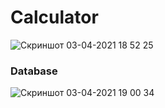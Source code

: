 # Calculator  
![Скриншот 03-04-2021 18 52 25](https://user-images.githubusercontent.com/69078357/113483793-e8262880-94ad-11eb-827f-5dfb73a4a0ca.png)  
### Database ###  
![Скриншот 03-04-2021 19 00 34](https://user-images.githubusercontent.com/69078357/113484026-f88ad300-94ae-11eb-980f-e8d028c5c00b.png)  
